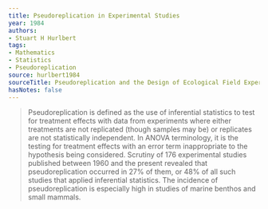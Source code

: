 ```yaml
---
title: Pseudoreplication in Experimental Studies
year: 1984
authors:
- Stuart H Hurlbert
tags:
- Mathematics
- Statistics
- Pseudoreplication
source: hurlbert1984
sourceTitle: Pseudoreplication and the Design of Ecological Field Experiments
hasNotes: false
---
```


> Pseudoreplication is defined as the use of inferential statistics to test for treatment effects
>   with data from experiments where either treatments are not replicated (though samples may be)
>   or replicates are not statistically independent.
> In ANOVA terminology, it is the testing for treatment effects with an error term inappropriate to
>   the hypothesis being considered.
> Scrutiny of 176 experimental studies published between 1960 and the present revealed
>   that pseudoreplication occurred in 27% of them,
>   or 48% of all such studies that applied inferential statistics.
> The incidence of pseudoreplication is especially high in studies of marine benthos and small mammals.
